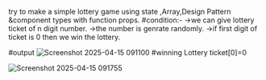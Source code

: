 try to make a simple lottery game using state ,Array,Design Pattern &component types with function props.
#condition:-
->we can give lottery ticket of n digit number.
->the number is genrate randomly.
->if first digit of ticket is 0 then we win the lottery.


#output
![Screenshot 2025-04-15 091100](https://github.com/user-attachments/assets/3696a49e-f024-4619-b549-a6a9d1688a6e)
#winning Lottery ticket[0]=0




![Screenshot 2025-04-15 091755](https://github.com/user-attachments/assets/8baa3a26-50ee-4187-9fff-5789452889b8)
